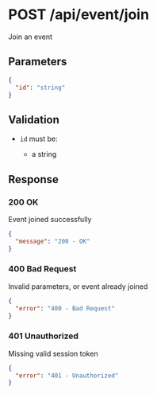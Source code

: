 # POST /api/event/join

Join an event

## Parameters

```json
{
  "id": "string"
}
```

## Validation

- `id` must be:

  - a string

## Response

### 200 OK

Event joined successfully

```json
{
  "message": "200 - OK"
}
```

### 400 Bad Request

Invalid parameters, or event already joined

```json
{
  "error": "400 - Bad Request"
}
```

### 401 Unauthorized

Missing valid session token

```json
{
  "error": "401 - Unauthorized"
}
```
